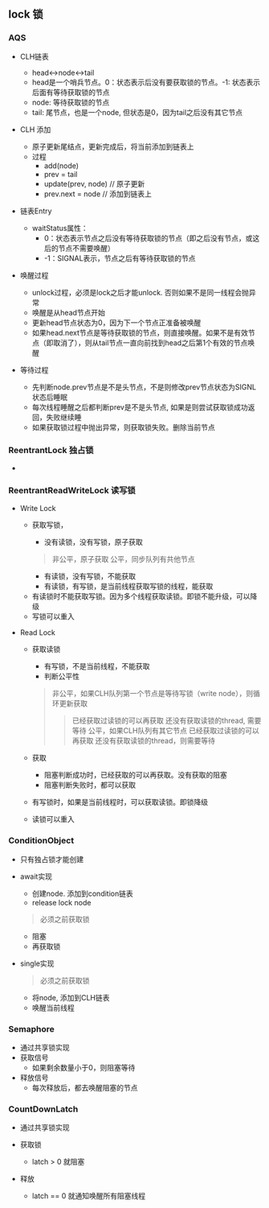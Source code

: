 ## lock 锁

### AQS
 * CLH链表
   + head<->node<->tail
   + head是一个哨兵节点。0：状态表示后没有要获取锁的节点。-1: 状态表示后面有等待获取锁的节点
   + node: 等待获取锁的节点
   + tail: 尾节点，也是一个node, 但状态是0，因为tail之后没有其它节点
   
 * CLH 添加
   + 原子更新尾结点，更新完成后，将当前添加到链表上
   + 过程
      - add(node)
      - prev = tail         
      - update(prev, node) // 原子更新
      - prev.next = node // 添加到链表上
   
   
 * 链表Entry
   + waitStatus属性：
      - 0：状态表示节点之后没有等待获取锁的节点（即之后没有节点，或这后的节点不需要唤醒）
      - -1：SIGNAL表示，节点之后有等待获取锁的节点
      
 * 唤醒过程
   + unlock过程，必须是lock之后才能unlock. 否则如果不是同一线程会抛异常
   + 唤醒是从head节点开始
   + 更新head节点状态为0，因为下一个节点正准备被唤醒
   + 如果head.next节点是等待获取锁的节点，则直接唤醒。如果不是有效节点（即取消了），则从tail节点一直向前找到head之后第1个有效的节点唤醒
   
 * 等待过程
   + 先判断node.prev节点是不是头节点，不是则修改prev节点状态为SIGNL状态后睡眠
   + 每次线程睡醒之后都判断prev是不是头节点, 如果是则尝试获取锁成功返回，失败继续睡
   + 如果获取锁过程中抛出异常，则获取锁失败。删除当前节点
      

### ReentrantLock 独占锁
 * 
 
### ReentrantReadWriteLock 读写锁
 * Write Lock
   + 获取写锁，
     - 没有读锁，没有写锁，原子获取
     > 非公平，原子获取
     > 公平，同步队列有共他节点
     
     - 有读锁，没有写锁，不能获取
     - 有读锁，有写锁，是当前线程获取写锁的线程，能获取
     
   * 有读锁时不能获取写锁。因为多个线程获取读锁。即锁不能升级，可以降级
   * 写锁可以重入
   
 * Read Lock
   + 获取读锁
     - 有写锁，不是当前线程，不能获取
     - 判断公平性
     > 非公平，如果CLH队列第一个节点是等待写锁（write node），则循环更新获取
     >> 已经获取过读锁的可以再获取
     >> 还没有获取读锁的thread, 需要等待
     > 公平，如果CLH队列有其它节点
     >> 已经获取过读锁的可以再获取
     >> 还没有获取读锁的thread，则需要等待
   + 获取
     - 阻塞判断成功时，已经获取的可以再获取。没有获取的阻塞 
     - 阻塞判断失败时，都可以获取
     
   + 有写锁时，如果是当前线程时，可以获取读锁。即锁降级
   + 读锁可以重入
   
### ConditionObject
 * 只有独占锁才能创建
 * await实现
   + 创建node. 添加到condition链表
   + release lock node
   > 必须之前获取锁
   + 阻塞
   + 再获取锁
   
 * single实现
   > 必须之前获取锁
   + 将node, 添加到CLH链表
   + 唤醒当前线程
   
### Semaphore
 * 通过共享锁实现
 * 获取信号
   + 如果剩余数量小于0，则阻塞等待
 * 释放信号 
   + 每次释放后，都去唤醒阻塞的节点
   
### CountDownLatch
 * 通过共享锁实现
 * 获取锁
   + latch > 0 就阻塞
   
 * 释放
   + latch == 0 就通知唤醒所有阻塞线程